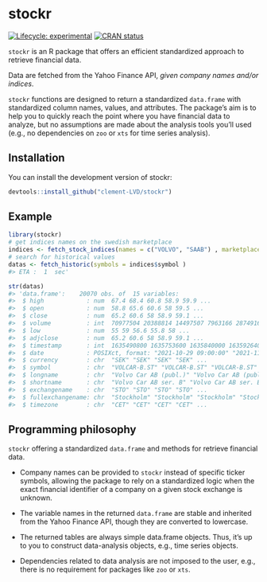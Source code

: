 
<!-- README.md is generated from README.Rmd. Please edit that file -->

# stockr

<!-- badges: start -->

[![Lifecycle:
experimental](https://img.shields.io/badge/lifecycle-experimental-orange.svg)](https://lifecycle.r-lib.org/articles/stages.html#experimental)
[![CRAN
status](https://www.r-pkg.org/badges/version/stockr)](https://CRAN.R-project.org/package=stockr)
<!-- badges: end -->

`stockr` is an R package that offers an efficient standardized approach
to retrieve financial data.

Data are fetched from the Yahoo Finance API, *given company names and/or
indices*.

`stockr` functions are designed to return a standardized `data.frame`
with standardized column names, values, and attributes. The package’s
aim is to help you to quickly reach the point where you have financial
data to analyze, but no assumptions are made about the analysis tools
you’ll used (e.g., no dependencies on `zoo` or `xts` for time series
analysis).

## Installation

You can install the development version of stockr:

``` r
devtools::install_github("clement-LVD/stockr")
```

## Example

``` r
library(stockr)
# get indices names on the swedish marketplace
indices <- fetch_stock_indices(names = c("VOLVO", "SAAB") , marketplaces = "STO")
# search for historical values
datas <- fetch_historic(symbols = indices$symbol )
#> ETA :  1  sec'

str(datas)
#> 'data.frame':    20070 obs. of  15 variables:
#>  $ high            : num  67.4 68.4 60.8 58.9 59.9 ...
#>  $ open            : num  58.8 65.6 60.6 58 59.5 ...
#>  $ close           : num  65.2 60.6 58 58.9 59.1 ...
#>  $ volume          : int  70977504 20388814 14497507 7963166 2874916 1228461 2989143 1889096 1866615 7365218 ...
#>  $ low             : num  55 59 56.6 55.8 58 ...
#>  $ adjclose        : num  65.2 60.6 58 58.9 59.1 ...
#>  $ timestamp       : int  1635490800 1635753600 1635840000 1635926400 1636012800 1636099200 1636358400 1636444800 1636531200 1636617600 ...
#>  $ date            : POSIXct, format: "2021-10-29 09:00:00" "2021-11-01 09:00:00" ...
#>  $ currency        : chr  "SEK" "SEK" "SEK" "SEK" ...
#>  $ symbol          : chr  "VOLCAR-B.ST" "VOLCAR-B.ST" "VOLCAR-B.ST" "VOLCAR-B.ST" ...
#>  $ longname        : chr  "Volvo Car AB (publ.)" "Volvo Car AB (publ.)" "Volvo Car AB (publ.)" "Volvo Car AB (publ.)" ...
#>  $ shortname       : chr  "Volvo Car AB ser. B" "Volvo Car AB ser. B" "Volvo Car AB ser. B" "Volvo Car AB ser. B" ...
#>  $ exchangename    : chr  "STO" "STO" "STO" "STO" ...
#>  $ fullexchangename: chr  "Stockholm" "Stockholm" "Stockholm" "Stockholm" ...
#>  $ timezone        : chr  "CET" "CET" "CET" "CET" ...
```

## Programming philosophy

`stockr` offering a standardized `data.frame` and methods for retrieve
financial data.

- Company names can be provided to `stockr` instead of specific ticker
  symbols, allowing the package to rely on a standardized logic when the
  exact financial identifier of a company on a given stock exchange is
  unknown.

- The variable names in the returned `data.frame` are stable and
  inherited from the Yahoo Finance API, though they are converted to
  lowercase.

- The returned tables are always simple data.frame objects. Thus, it’s
  up to you to construct data-analysis objects, e.g., time series
  objects.

- Dependencies related to data analysis are not imposed to the user,
  e.g., there is no requirement for packages like `zoo` or `xts`.

